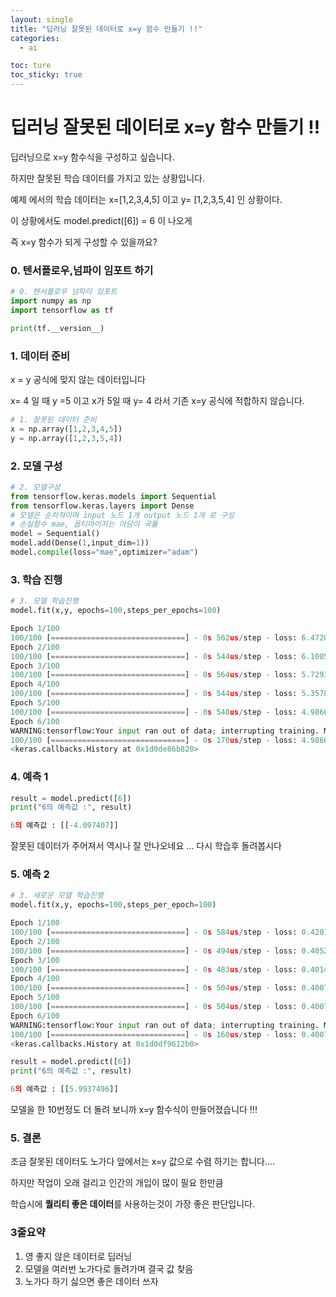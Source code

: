 ```yaml
---
layout: single
title: "딥러닝 잘못된 데이터로 x=y 함수 만들기 !!"
categories:
  - ai

toc: ture
toc_sticky: true
---
```


<!-- 위는 머릿말임 아래부터 포스트 본문 -->

# 딥러닝 잘못된 데이터로 x=y 함수 만들기 !!

딥러닝으로 x=y 함수식을 구성하고 싶습니다.

하지만 잘못된 학습 데이터를 가지고 있는 상황입니다.

예제 에서의 학습 데이터는 x=[1,2,3,4,5] 이고 y= [1,2,3,5,4] 인 상황이다.

이 상황에서도 model.predict([6]) = 6 이 나오게

즉 x=y 함수가 되게 구성할 수 있을까요?

### 0. 텐서플로우,넘파이 임포트 하기

```python
# 0. 텐서플로우 넘파이 임포트
import numpy as np
import tensorflow as tf

print(tf.__version__)
```

### 1. 데이터 준비

x = y 공식에 맞지 않는 데이터입니다

x= 4 일 때 y =5 이고 x가 5일 때 y= 4 라서 기존 x=y 공식에 적합하지 않습니다.

```python
# 1. 잘못된 데이터 준비
x = np.array([1,2,3,4,5])
y = np.array([1,2,3,5,4])
```

### 2. 모델 구성

```python
# 2. 모델구성
from tensorflow.keras.models import Sequential
from tensorflow.keras.layers import Dense
# 모델은 순차적이며 input 노드 1개 output 노드 1개 로 구성
# 손실함수 mae, 옵티마이저는 아담이 국룰
model = Sequential()
model.add(Dense(1,input_dim=1))
model.compile(loss="mae",optimizer="adam")
```

### 3. 학습 진행

```python
# 3. 모델 학습진행
model.fit(x,y, epochs=100,steps_per_epochs=100)
```

```python
Epoch 1/100
100/100 [==============================] - 0s 562us/step - loss: 6.4720
Epoch 2/100
100/100 [==============================] - 0s 544us/step - loss: 6.1005
Epoch 3/100
100/100 [==============================] - 0s 564us/step - loss: 5.7293
Epoch 4/100
100/100 [==============================] - 0s 544us/step - loss: 5.3578
Epoch 5/100
100/100 [==============================] - 0s 548us/step - loss: 4.9866
Epoch 6/100
WARNING:tensorflow:Your input ran out of data; interrupting training. Make sure that your dataset or generator can generate at least `steps_per_epoch * epochs` batches (in this case, 10000 batches). You may need to use the repeat() function when building your dataset.
100/100 [==============================] - 0s 170us/step - loss: 4.9866
<keras.callbacks.History at 0x1d0de86b820>
```

### 4. 예측 1

```python
result = model.predict([6])
print("6의 예측값 :", result)
```

```python
6의 예측값 : [[-4.097407]]
```

잘못된 데이터가 주어져서 역시나 잘 안나오네요 … 다시 학습후 돌려봅시다

### 5. 예측 2

```python
# 3. 새로운 모델 학습진행
model.fit(x,y, epochs=100,steps_per_epoch=100)
```

```python
Epoch 1/100
100/100 [==============================] - 0s 584us/step - loss: 0.4201
Epoch 2/100
100/100 [==============================] - 0s 494us/step - loss: 0.4052
Epoch 3/100
100/100 [==============================] - 0s 483us/step - loss: 0.4014
Epoch 4/100
100/100 [==============================] - 0s 504us/step - loss: 0.4007
Epoch 5/100
100/100 [==============================] - 0s 504us/step - loss: 0.4007
Epoch 6/100
WARNING:tensorflow:Your input ran out of data; interrupting training. Make sure that your dataset or generator can generate at least `steps_per_epoch * epochs` batches (in this case, 10000 batches). You may need to use the repeat() function when building your dataset.
100/100 [==============================] - 0s 160us/step - loss: 0.4007
<keras.callbacks.History at 0x1d0df9612b0>
```

```python
result = model.predict([6])
print("6의 예측값 :", result)
```

```python
6의 예측값 : [[5.9937496]]
```

모델을 한 10번정도 더 돌려 보니까 x=y 함수식이 만들어졌습니다 !!!

### 5. 결론

조금 잘못된 데이터도 노가다 앞에서는 x=y 값으로 수렴 하기는 합니다….

하지만 작업이 오래 걸리고 인간의 개입이 많이 필요 한만큼

학습시에 **퀄리티 좋은 데이터**를 사용하는것이 가장 좋은 판단입니다.

### 3줄요약

1. 영 좋지 않은 데이터로 딥러닝
2. 모델을 여러번 노가다로 돌려가며 결국 값 찾음
3. 노가다 하기 싫으면 좋은 데이터 쓰자
